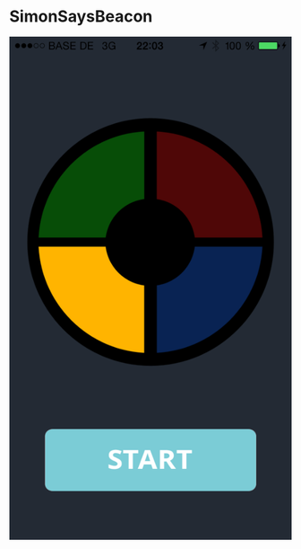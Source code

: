 SimonSaysBeacon
===============

![Screenshot](https://raw.githubusercontent.com/VeeGarcia/SimonSaysBeacon/master/screenshot.png)
